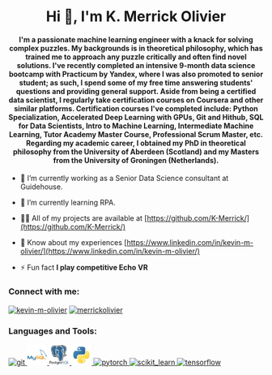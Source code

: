 <h1 align="center">Hi 👋, I'm K. Merrick Olivier</h1>
<h4 align="center">I'm a passionate machine learning engineer with a knack for solving complex puzzles. My backgrounds is in theoretical philosophy, which has trained me to approach any puzzle critically and often find novel solutions. I've recently completed an intensive 9-month data science bootcamp with Practicum by Yandex, where I was also promoted to senior student; as such, I spend some of my free time answering students' questions and providing general support. Aside from being a certified data scientist, I regularly take certification courses on Coursera and other similar platforms. Certification courses I've completed include: Python Specialization, Accelerated Deep Learning with GPUs, Git and Hithub, SQL for Data Scientists, Intro to Machine Learning, Intermediate Machine Learning, Tutor Academy Master Course, Professional Scrum Master, etc. Regarding my academic career, I obtained my PhD in theoretical philosophy from the University of Aberdeen (Scotland) and my Masters from the University of Groningen (Netherlands).</h3>


- 🔭 I’m currently working as a Senior Data Science consultant at Guidehouse.

- 🌱 I’m currently learning RPA.

- 👨‍💻 All of my projects are available at [https://github.com/K-Merrick/](https://github.com/K-Merrick/)

- 📄 Know about my experiences [https://www.linkedin.com/in/kevin-m-olivier/](https://www.linkedin.com/in/kevin-m-olivier/)

- ⚡ Fun fact **I play competitive Echo VR**

<h3 align="left">Connect with me:</h3>
<p align="left">
<a href="https://linkedin.com/in/kevin-m-olivier" target="blank"><img align="center" src="https://raw.githubusercontent.com/rahuldkjain/github-profile-readme-generator/master/src/images/icons/Social/linked-in-alt.svg" alt="kevin-m-olivier" height="30" width="40" /></a>
<a href="https://kaggle.com/merrickolivier" target="blank"><img align="center" src="https://raw.githubusercontent.com/rahuldkjain/github-profile-readme-generator/master/src/images/icons/Social/kaggle.svg" alt="merrickolivier" height="30" width="40" /></a>
</p>

<h3 align="left">Languages and Tools:</h3>
<p align="left"> <a href="https://git-scm.com/" target="_blank"> <img src="https://www.vectorlogo.zone/logos/git-scm/git-scm-icon.svg" alt="git" width="40" height="40"/> </a> <a href="https://www.mysql.com/" target="_blank"> <img src="https://raw.githubusercontent.com/devicons/devicon/master/icons/mysql/mysql-original-wordmark.svg" alt="mysql" width="40" height="40"/> </a> <a href="https://www.postgresql.org" target="_blank"> <img src="https://raw.githubusercontent.com/devicons/devicon/master/icons/postgresql/postgresql-original-wordmark.svg" alt="postgresql" width="40" height="40"/> </a> <a href="https://www.python.org" target="_blank"> <img src="https://raw.githubusercontent.com/devicons/devicon/master/icons/python/python-original.svg" alt="python" width="40" height="40"/> </a> <a href="https://pytorch.org/" target="_blank"> <img src="https://www.vectorlogo.zone/logos/pytorch/pytorch-icon.svg" alt="pytorch" width="40" height="40"/> </a> <a href="https://scikit-learn.org/" target="_blank"> <img src="https://upload.wikimedia.org/wikipedia/commons/0/05/Scikit_learn_logo_small.svg" alt="scikit_learn" width="40" height="40"/> </a> <a href="https://www.tensorflow.org" target="_blank"> <img src="https://www.vectorlogo.zone/logos/tensorflow/tensorflow-icon.svg" alt="tensorflow" width="40" height="40"/> </a> </p>

